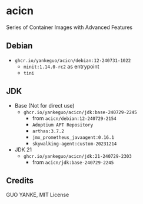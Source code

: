 # acicn

Series of Container Images with Advanced Features

## Debian

- `ghcr.io/yankeguo/acicn/debian:12-240731-1022`
  - `minit:1.14.0-rc2` as entrypoint
  - `tini`

## JDK

- Base (Not for direct use)
  - `ghcr.io/yankeguo/acicn/jdk:base-240729-2245`
    - from `acicn/debian:12-240729-2154`
    - `Adoptium APT Repository`
    - `arthas:3.7.2`
    - `jmx_prometheus_javaagent:0.16.1`
    - `skywalking-agent:custom-20231214`
- JDK 21
  - `ghcr.io/yankeguo/acicn/jdk:21-240729-2303`
    - from `acicn/jdk:base-240729-2245`

## Credits

GUO YANKE, MIT License
